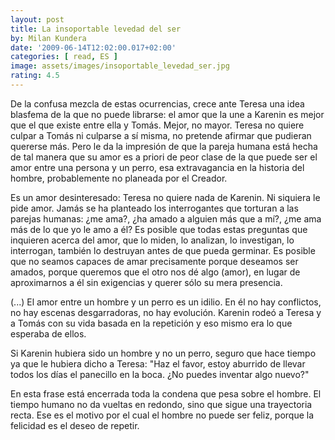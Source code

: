 ```yaml
---
layout: post
title: La insoportable levedad del ser
by: Milan Kundera
date: '2009-06-14T12:02:00.017+02:00'
categories: [ read, ES ]
image: assets/images/insoportable_levedad_ser.jpg
rating: 4.5
---
```


De la confusa mezcla de estas ocurrencias, crece ante Teresa una idea blasfema de la que no puede librarse: el amor que la une a Karenin es mejor que el que existe entre ella y Tomás. Mejor, no mayor. Teresa no quiere culpar a Tomás ni culparse a sí misma, no pretende afirmar que pudieran quererse más. Pero le da la impresión de que la pareja humana está hecha de tal manera que su amor es a priori de peor clase de la que puede ser el amor entre una persona y un perro, esa extravagancia en la historia del hombre, probablemente no planeada por el Creador.
<p/>
Es un amor desinteresado: Teresa no quiere nada de Karenin. Ni siquiera le pide amor. Jamás se ha planteado los interrogantes que torturan a las parejas humanas: ¿me ama?, ¿ha amado a alguien más que a mí?, ¿me ama más de lo que yo le amo a él? Es posible que todas estas preguntas que inquieren acerca del amor, que lo miden, lo analizan, lo investigan, lo interrogan, también lo destruyan antes de que pueda germinar. Es posible que no seamos capaces de amar precisamente porque deseamos ser amados, porque queremos que el otro nos dé algo (amor), en lugar de aproximarnos a él sin exigencias y querer sólo su mera presencia.
<p/>
(...) El amor entre un hombre y un perro es un idilio. En él no hay conflictos, no hay escenas desgarradoras, no hay evolución. Karenin rodeó a Teresa y a Tomás con su vida basada en la repetición y eso mismo era lo que esperaba de ellos.
<p/>
Si Karenin hubiera sido un hombre y no un perro, seguro que hace tiempo ya que le hubiera dicho a Teresa: "Haz el favor, estoy aburrido de llevar todos los días el panecillo en la boca. ¿No puedes inventar algo nuevo?"
<p/>
En esta frase está encerrada toda la condena que pesa sobre el hombre. El tiempo humano no da vueltas en redondo, sino que sigue una trayectoria recta. Ese es el motivo por el cual el hombre no puede ser feliz, porque la felicidad es el deseo de repetir.
<p/>


